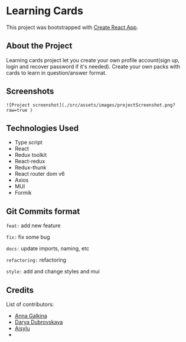 # Learning Cards

This project was bootstrapped with [Create React App](https://github.com/facebook/create-react-app).

## About the Project

Learning cards project let you create your own profile account(sign up, login and recover password if it's needed). 
Create your own packs with cards to learn in question/answer format.

## Screenshots

`![Project screenshot](./src/assets/images/projectScreenshot.png?raw=true )`

## Technologies Used

- Type script
- React
- Redux toolkit
- React-redux 
- Redux-thunk
- React router dom v6
- Axios
- MUI
- Formik

## Git Commits format

`feat:` add new feature

`fix:` fix some bug

`docs:` update imports, naming, etc

`refactoring:` refactoring

`style:` add and change styles and mui


## Credits
List of contributors:
- [Anna Galkina](https://github.com/AnyaGalkina)
- [Darya Dubrovskaya](https://github.com/DubrovskayaDarya)
- [Aisylu](https://github.com/Aisylu24)
- 